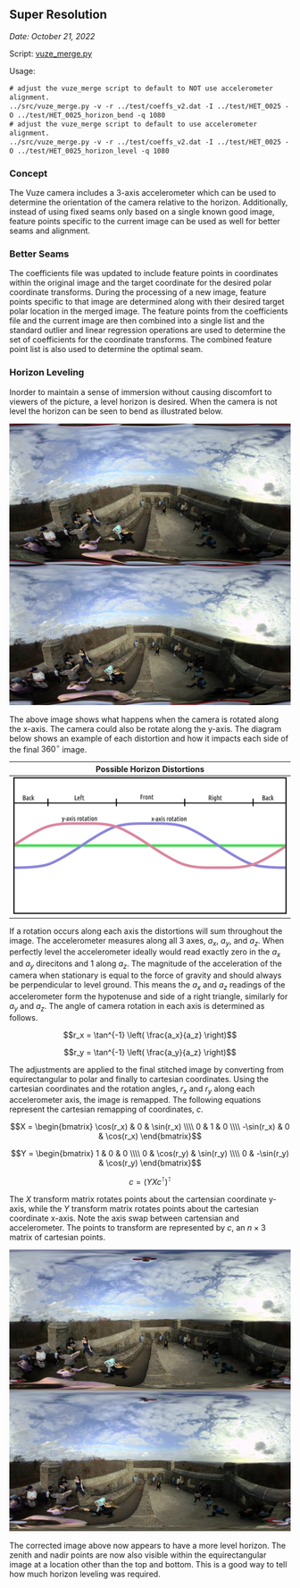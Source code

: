 ## Super Resolution

*Date: October 21, 2022*

Script: [vuze_merge.py](../src/vuze_merge.py)

Usage:
```
# adjust the vuze_merge script to default to NOT use accelerometer alignment.
../src/vuze_merge.py -v -r ../test/coeffs_v2.dat -I ../test/HET_0025 -O ../test/HET_0025_horizon_bend -q 1080
# adjust the vuze_merge script to default to use accelerometer alignment.
../src/vuze_merge.py -v -r ../test/coeffs_v2.dat -I ../test/HET_0025 -O ../test/HET_0025_horizon_level -q 1080
```

### Concept
The Vuze camera includes a 3-axis accelerometer which can be used to determine the orientation of the camera relative to the horizon. Additionally, instead of using fixed seams only based on a single known good image, feature points specific to the current image can be used as well for better seams and alignment.

### Better Seams
The coefficients file was updated to include feature points in coordinates within the original image and the target coordinate for the desired polar coordinate transforms. During the processing of a new image, feature points specific to that image are determined along with their desired target polar location in the merged image. The feature points from the coefficients file and the current image are then combined into a single list and the standard outlier and linear regression operations are used to determine the set of coefficients for the coordinate transforms. The combined feature point list is also used to determine the optimal seam.

### Horizon Leveling
Inorder to maintain a sense of immersion without causing discomfort to viewers of the picture, a level horizon is desired. When the camera is not level the horizon can be seen to bend as illustrated below.

<img src="../test/HET_0025_horizon_bend.JPG" alt="Uncorrected horizon line" width="540px" />

The above image shows what happens when the camera is rotated along the x-axis. The camera could also be rotate along the y-axis. The diagram below shows an example of each distortion and how it impacts each side of the final $360^\circ$ image.

| Possible Horizon Distortions |
| :----: |
| <img src="horizon_line.png" alt="Distorted horizon." width="540px" /> |

If a rotation occurs along each axis the distortions will sum throughout the image. The accelerometer measures along all 3 axes, $a_x$, $a_y$, and $a_z$. When perfectly level the accelerometer ideally would read exactly zero in the $a_x$ and $a_y$ direcitons and 1 along $a_z$. The magnitude of the acceleration of the camera when stationary is equal to the force of gravity and should always be perpendicular to level ground. This means the $a_x$ and $a_z$ readings of the accelerometer form the hypotenuse and side of a right triangle, similarly for $a_y$ and $a_z$. The angle of camera rotation in each axis is determined as follows.

$$r_x = \tan^{-1} \left( \frac{a_x}{a_z} \right)$$

$$r_y = \tan^{-1} \left( \frac{a_y}{a_z} \right)$$

The adjustments are applied to the final stitched image by converting from equirectangular to polar and finally to cartesian coordinates. Using the cartesian coordinates and the rotation angles, $r_x$ and $r_y$ along each accelerometer axis, the image is remapped. The following equations represent the cartesian remapping of coordinates, $c$.

$$X = \begin{bmatrix} \cos(r_x) & 0 & \sin(r_x) \\\\ 0 & 1 & 0 \\\\ -\sin(r_x) & 0 & \cos(r_x) \end{bmatrix}$$

$$Y = \begin{bmatrix} 1 & 0 & 0 \\\\ 0 & \cos(r_y) & \sin(r_y) \\\\ 0 & -\sin(r_y) & \cos(r_y) \end{bmatrix}$$

$$c = (YXc^\intercal)^\intercal$$

The $X$ transform matrix rotates points about the cartensian coordinate y-axis, while the $Y$ transform matrix rotates points about the cartesian coordinate x-axis. Note the axis swap between cartensian and accelerometer. The points to transform are represented by $c$, an $n \times 3$ matrix of cartesian points.

<img src="../test/HET_0025_horizon_level.JPG" alt="Corrected horizon line" width="540px" />

The corrected image above now appears to have a more level horizon. The zenith and nadir points are now also visible within the equirectangular image at a location other than the top and bottom. This is a good way to tell how much horizon leveling was required.